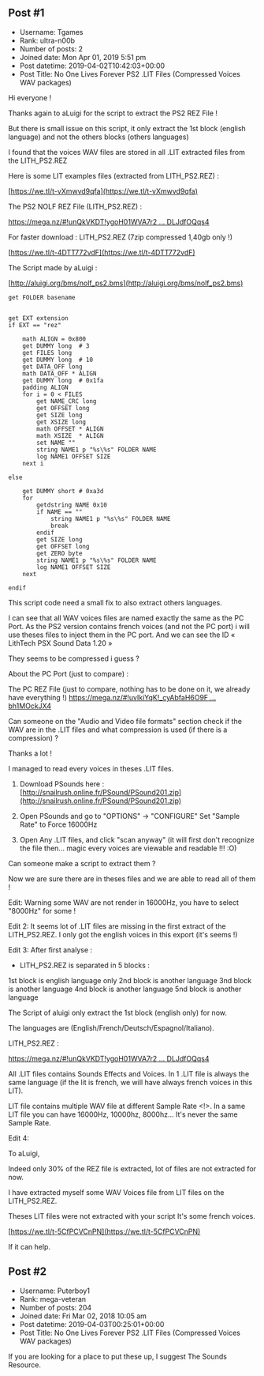 ## Post #1
- Username: Tgames
- Rank: ultra-n00b
- Number of posts: 2
- Joined date: Mon Apr 01, 2019 5:51 pm
- Post datetime: 2019-04-02T10:42:03+00:00
- Post Title: No One Lives Forever PS2 .LIT Files (Compressed Voices WAV packages)

Hi everyone !

Thanks again to aLuigi for the script to extract the PS2 REZ File !

But there is small issue on this script, it only extract the 1st block (english language) and not the others blocks (others languages)

I found that the voices WAV files are stored in all .LIT extracted files from the LITH_PS2.REZ

Here is some LIT examples files (extracted from LITH_PS2.REZ) : 

[https://we.tl/t-vXmwvd9qfa](https://we.tl/t-vXmwvd9qfa)

The PS2 NOLF REZ File (LITH_PS2.REZ) : 

[https://mega.nz/#!unQkVKDT!ygoH01WVA7r2 ... DLJdfOQqs4](https://mega.nz/#!unQkVKDT!ygoH01WVA7r2pRHq0VTQu7qnyRSsX3snHDLJdfOQqs4)

For faster download : LITH_PS2.REZ (7zip compressed 1,40gb only !)

[https://we.tl/t-4DTT772vdF](https://we.tl/t-4DTT772vdF)

The Script made by aLuigi : 

[http://aluigi.org/bms/nolf_ps2.bms](http://aluigi.org/bms/nolf_ps2.bms)

```
get FOLDER basename


get EXT extension
if EXT == "rez"

    math ALIGN = 0x800
    get DUMMY long  # 3
    get FILES long
    get DUMMY long  # 10
    get DATA_OFF long
    math DATA_OFF * ALIGN
    get DUMMY long  # 0x1fa
    padding ALIGN
    for i = 0 < FILES
        get NAME_CRC long
        get OFFSET long
        get SIZE long
        get XSIZE long
        math OFFSET * ALIGN
        math XSIZE  * ALIGN
		set NAME ""
		string NAME1 p "%s\%s" FOLDER NAME
        log NAME1 OFFSET SIZE
    next i

else

    get DUMMY short # 0xa3d
    for
        getdstring NAME 0x10
        if NAME == ""
		    string NAME1 p "%s\%s" FOLDER NAME
            break
        endif
        get SIZE long
        get OFFSET long
        get ZERO byte
		string NAME1 p "%s\%s" FOLDER NAME
        log NAME1 OFFSET SIZE
    next

endif

```


This script code need a small fix to also extract others languages.

I can see that all WAV voices files are named exactly the same as the PC Port.
As the PS2 version contains french voices (and not the PC port) i will use theses files to inject them in the PC port.
And we can see the ID « LithTech PSX Sound Data 1.20 »



They seems to be compressed i guess ?

About the PC Port (just to compare) :



The PC REZ File (just to compare, nothing has to be done on it, we already have everything !)
[https://mega.nz/#!uvIkiYqK!_cyAbfaH6O9F ... bh1MOckJX4](https://mega.nz/#!uvIkiYqK!_cyAbfaH6O9FaG9KDaZZ6S_uwJeN-YfWLbh1MOckJX4)

Can someone on the "Audio and Video file formats" section check if the WAV are in the .LIT files and what compression is used (if there is a compression) ?

Thanks a lot !

I managed to read every voices in theses .LIT files.

1) Download PSounds
here :[http://snailrush.online.fr/PSound/PSound201.zip](http://snailrush.online.fr/PSound/PSound201.zip)

2) Open PSounds and go to "OPTIONS" -> "CONFIGURE"
Set "Sample Rate" to Force 16000Hz

3) Open Any .LIT files, and click "scan anyway" (it will first don't recognize the file then... magic every voices are viewable and readable !!! :O)

Can someone make a script to extract them ?

Now we are sure there are in theses files and we are able to read all of them !

Edit:  Warning some WAV are not render in 16000Hz, you have to select "8000Hz" for some !

Edit 2:  It seems lot of .LIT files are missing in the first extract of the LITH_PS2.REZ.
I only got the english voices in this export (it's seems !)

Edit 3: After first analyse :

- LITH_PS2.REZ is separated in 5 blocks :

1st block is english language only
2nd block is another language
3nd block is another language
4nd block is another language
5nd block is another language

The Script of aluigi only extract the 1st block (english only) for now.

The languages are (English/French/Deutsch/Espagnol/Italiano).

LITH_PS2.REZ : 

[https://mega.nz/#!unQkVKDT!ygoH01WVA7r2 ... DLJdfOQqs4](https://mega.nz/#!unQkVKDT!ygoH01WVA7r2pRHq0VTQu7qnyRSsX3snHDLJdfOQqs4)

All .LIT files contains Sounds Effects and Voices.
In 1 .LIT file is always the same language (if the lit is french, we will have always french voices in this LIT).

LIT file contains multiple WAV file at different Sample Rate <!>. In a same LIT file you can have 16000Hz,  10000hz, 8000hz... It's never the same Sample Rate.

Edit 4: 

To aLuigi,

Indeed only 30% of the REZ file is extracted, lot of files are not extracted for now.

I have extracted myself some WAV Voices file from LIT files on the LITH_PS2.REZ.

Theses LIT files were not extracted with your script
It's some french voices.

[https://we.tl/t-5CfPCVCnPN](https://we.tl/t-5CfPCVCnPN)

If it can help.
## Post #2
- Username: Puterboy1
- Rank: mega-veteran
- Number of posts: 204
- Joined date: Fri Mar 02, 2018 10:05 am
- Post datetime: 2019-04-03T00:25:01+00:00
- Post Title: No One Lives Forever PS2 .LIT Files (Compressed Voices WAV packages)

If you are looking for a place to put these up, I suggest The Sounds Resource.
